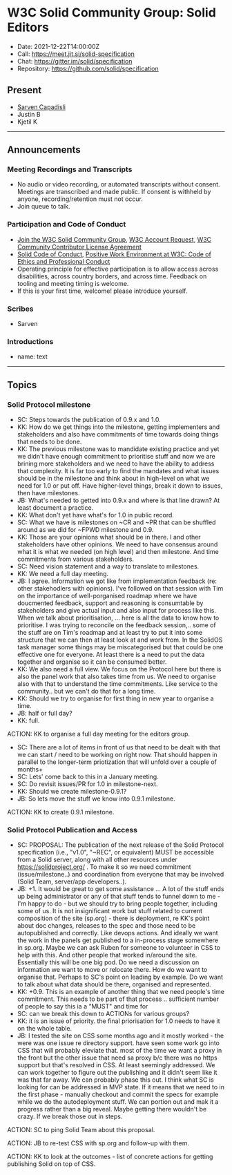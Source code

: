 # W3C Solid Community Group: Solid Editors

* Date: 2021-12-22T14:00:00Z
* Call: https://meet.jit.si/solid-specification
* Chat: https://gitter.im/solid/specification
* Repository: https://github.com/solid/specification


## Present
* [Sarven Capadisli](https://csarven.ca/#i)
* Justin B
* Kjetil K

---

## Announcements

### Meeting Recordings and Transcripts
* No audio or video recording, or automated transcripts without consent. Meetings are transcribed and made public. If consent is withheld by anyone, recording/retention must not occur.
* Join queue to talk.


### Participation and Code of Conduct
* [Join the W3C Solid Community Group](https://www.w3.org/community/solid/join), [W3C Account Request](http://www.w3.org/accounts/request), [W3C Community Contributor License Agreement](https://www.w3.org/community/about/agreements/cla/)
* [Solid Code of Conduct](https://github.com/solid/process/blob/main/code-of-conduct.md), [Positive Work Environment at W3C: Code of Ethics and Professional Conduct](https://www.w3.org/Consortium/cepc/)
* Operating principle for effective participation is to allow access across disabilities, across country borders, and across time. Feedback on tooling and meeting timing is welcome.
* If this is your first time, welcome! please introduce yourself.


### Scribes
* Sarven


### Introductions
* name: text

---

## Topics

### Solid Protocol milestone
* SC: Steps towards the publication of 0.9.x and 1.0.
* KK: How do we get things into the milestone, getting implementers and stakeholders and also have commitments of time towards doing things that needs to be done.
* KK: The previous milestone was to mandidate existing practice and yet we didn't have enough commitment to prioritise stuff and now we are brining more stakeholders and we need to have the ability to address that complexity. It is far too early to find the mandates and what issues should be in the milestone and think about in high-level on what we need for 1.0 or put off. Have higher-level things, break it down to issues, then have milestones.
* JB: What's needed to getted into 0.9.x and where is that line drawn? At least document a practice.
* KK: What don't yet have what's for 1.0 in public record.
* SC: What we have is milestones on ~CR and ~PR that can be shuffled around as we did for ~FPWD milestone and 0.9.
* KK: Those are your opinions what should be in there. I and other stakeholders have other opinions. We need to have consensus around what it is what we needed (on high level) and then milestone. And time commitments from various stakeholders.
* SC: Need vision statement and a way to translate to milestones.
* KK: We need a full day meeting.
* JB: I agree. Information we got like from implementation feedback (re: other stakehodlers with opinions). I've followed on that session with Tim on the importance of well-porganised roadmap where we have doucmented feedback, support and reasoning is consumtable by stakeholders and give actual input and also input for process like this. When we talk about prioritisation, ... here is all the data to know how to prioritise. I was trying to reconcile on the feedback session,.. some of the stuff are on Tim's roadmap and at least try to put it into some structure that we can then at least look at and work from. In the SolidOS task manager some things may be miscategorised but that could be one effective one for everyone. At least there is a need to put the data together and organise so it can be consumed better.
* KK: We also need a full view. We focus on the Protocol here but there is also the panel work that also takes time from us. We need to organise also with that to understand the time commitments. Like service to the community.. but we can't do that for a long time.
* KK: Should we try to organise for first thing in new year to organise a time.
* JB: half or full day?
* KK: full.

ACTION: KK to organise a full day meeting for the editors group.

* SC: There are a lot of items in front of us that need to be dealt with that we can start / need to be working on right now. That should happen in parallel to the longer-term priotization that will unfold over a couple of months+
* SC: Lets' come back to this in a January meeting.
* SC: Do revisit issues/PR for 1.0 in milestone-next.
* KK: Should we create milestone-0.9.1?
* JB: So lets move the stuff we know into 0.9.1 milestone.

ACTION: KK to create 0.9.1 milestone.


### Solid Protocol Publication and Access
* SC: PROPOSAL: The publication of the next release of the Solid Protocol specification (i.e., "v1.0", "~REC", or equivalent) MUST be accessible from a Solid server, along with all other resources under https://solidproject.org/ . To make it so we need commitment (issue/milestone..) and coordination from everyone that may be involved (Solid Team, server/app developers..).
* JB: +1. It would be great to get some assistance ... A lot of the stuff ends up being administrator or any of that stuff tends to funnel down to me - I'm happy to do - but we should try to bring people together, including some of us. It is not insignificant work but stuff related to current composition of the site (sp.org) - there is deployment, re KK's point about doc changes, releases to the spec and those need to be autopublished and correctly. Like devops actions. And ideally we want the work in the panels get published to a in-process stage somewhere in sp.org. Maybe we can ask Ruben for someone to volunteer in CSS to help with this. And other people that worked in/around the site. Essentially this will be one big pod. Do we need a discussion on information we want to move or relocate there. How do we want to organise that. Perhaps to SC's point on leading by example. Do we want to talk about what data should be there, organised and represented.
* KK: +0.9. This is an example of another thing that we need people's time commitment. This needs to be part of that process .. sufficient number of people to say this ia a "MUST" and time for
* SC: can we break this down to ACTIONs for various groups?
* KK: it is an issue of priority. the final priorisation for 1.0 needs to have it on the whole table.
* JB: I tested the site on CSS some months ago and it mostly worked - the were was one issue re directory support. have seen some work go into CSS that will probably eleviate that. most of the time we want a proxy in the front but the other issue that need sa proxy b/c there was no https support but that's resolved in CSS. At least seemingly addressed. We can work together to figure out the publishing and it didn't seem like it was that far away. We can probably phase this out. I think what SC is looking for can be addressed in MVP state. If it means that we need to in the first phase - manually checkout and commit the specs for example while we do the autodeployment stuff. We can portion out and mak it a progress rather than a big reveal. Maybe getting there wouldn't be crazy. If we break those out in steps.

ACTION: SC to ping Solid Team about this proposal.

ACTION: JB to re-test CSS with sp.org and follow-up with them.

ACTION: KK to look at the outcomes - list of concrete actions for getting publishing Solid on top of CSS.
